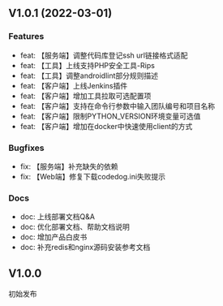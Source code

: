 ## V1.0.1 (2022-03-01)
### Features
- feat: 【服务端】调整代码库登记ssh url链接格式适配  
- feat: 【工具】上线支持PHP安全工具-Rips  
- feat: 【工具】调整androidlint部分规则描述  
- feat: 【客户端】上线Jenkins插件  
- feat: 【客户端】增加工具拉取可选配置项  
- feat: 【客户端】支持在命令行参数中输入团队编号和项目名称  
- feat: 【客户端】限制PYTHON_VERSION环境变量可选值  
- feat: 【客户端】增加在docker中快速使用client的方式  

### Bugfixes
- fix: 【服务端】补充缺失的依赖  
- fix: 【Web端】修复下载codedog.ini失败提示
 
### Docs
- doc: 上线部署文档Q&A  
- doc: 优化部署文档、帮助文档说明  
- doc: 增加产品白皮书  
- doc: 补充redis和nginx源码安装参考文档



## V1.0.0
初始发布